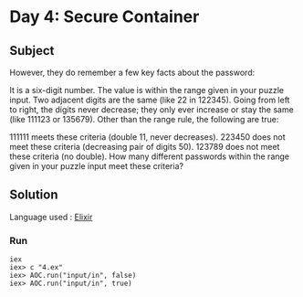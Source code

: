 # Day 4: Secure Container

## Subject

However, they do remember a few key facts about the password:

It is a six-digit number.
The value is within the range given in your puzzle input.
Two adjacent digits are the same (like 22 in 122345).
Going from left to right, the digits never decrease; they only ever increase or stay the same (like 111123 or 135679).
Other than the range rule, the following are true:

111111 meets these criteria (double 11, never decreases).
223450 does not meet these criteria (decreasing pair of digits 50).
123789 does not meet these criteria (no double).
How many different passwords within the range given in your puzzle input meet these criteria?

## Solution

Language used : [Elixir](https://elixir-lang.org/)

### Run

    iex
    iex> c "4.ex"
    iex> AOC.run("input/in", false)
    iex> AOC.run("input/in", true)
